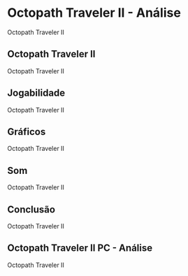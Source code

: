---
---

# Octopath Traveler II - Análise

Octopath Traveler II

## Octopath Traveler II

Octopath Traveler II

## Jogabilidade

Octopath Traveler II

## Gráficos

Octopath Traveler II

## Som

Octopath Traveler II

## Conclusão

Octopath Traveler II

## Octopath Traveler II PC - Análise

Octopath Traveler II
